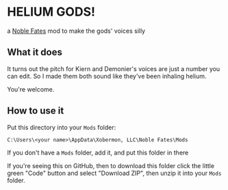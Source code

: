 # HELIUM GODS!
a [Noble Fates](https://noblefates.com) mod to make the gods' voices silly

## What it does
It turns out the pitch for Kiern and Demonier's voices are just a number you
can edit. So I made them both sound like they've been inhaling helium.

You're welcome.

## How to use it
Put this directory into your `Mods` folder:

`C:\Users\<your name>\AppData\Xobermon, LLC\Noble Fates\Mods`

If you don't have a `Mods` folder, add it, and put this folder in there

If you're seeing this on GitHub, then to download this folder click the little
green "Code" button and select "Download ZIP", then unzip it into your `Mods`
folder.
